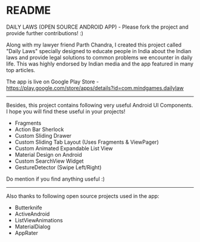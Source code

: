 # README #

DAILY LAWS (OPEN SOURCE ANDROID APP) - Please fork the project and provide further contributions! :)

Along with my lawyer friend Parth Chandra, I created this project called "Daily Laws" specially designed to educate people in India about the Indian laws and provide legal solutions to common problems we encounter in daily life. This was highly endorsed by Indian media and the app featured in many top articles.

The app is live on Google Play Store - https://play.google.com/store/apps/details?id=com.mindgames.dailylaw

***********
Besides, this project contains following very useful Android UI Components. I hope you will find these useful in your projects!

- Fragments 
- Action Bar Sherlock
- Custom Sliding Drawer
- Custom Sliding Tab Layout (Uses Fragments & ViewPager)
- Custom Animated Expandable List View  
- Material Design on Android
- Custom SearchView Widget
- GestureDetector (Swipe Left/Right)

Do mention if you find anything useful :)
***********

Also thanks to following open source projects used in the app:
- Butterknife
- ActiveAndroid
- ListViewAnimations
- MaterialDialog
- AppRater
